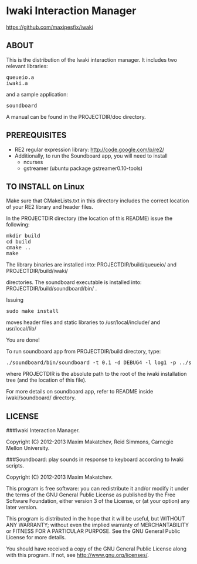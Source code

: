 Iwaki Interaction Manager
=========================

https://github.com/maxipesfix/iwaki
 

## ABOUT

This is the distribution of the Iwaki interaction manager. It includes two relevant libraries:

<pre>
queueio.a
iwaki.a
</pre>

and a sample application:

<pre>
soundboard
</pre>

A manual can be found in the PROJECTDIR/doc directory.



## PREREQUISITES


* RE2 regular expression library: http://code.google.com/p/re2/
* Additionally, to run the Soundboard app, you will need to install 
  * ncurses 
  * gstreamer (ubuntu package gstreamer0.10-tools)


## TO INSTALL on Linux


Make sure that CMakeLists.txt in this directory includes the correct location
of your RE2 library and header files.

In the PROJECTDIR directory (the location of this README) issue the following:

<pre>
mkdir build
cd build
cmake ..
make
</pre>

The library binaries are installed into:
PROJECTDIR/build/queueio/ and 
PROJECTDIR/build/iwaki/ 

directories. The soundboard executable is installed into:
PROJECTDIR/build/soundboard/bin/ .

Issuing 

<pre>
sudo make install 
</pre>

moves header files and static libraries to /usr/local/include/ and usr/local/lib/ 

You are done!

To run soundboard app from PROJECTDIR/build directory, type:

<pre>
./soundboard/bin/soundboard -t 0.1 -d DEBUG4 -l log1 -p ../soundboard/scripts -i initialize_im.georgi.xml -s PROJECTDIR/soundboard/sounds -x
</pre>

where PROJECTDIR is the absolute path to the root of the iwaki installation tree (and the location of this file).

For more details on soundboard app, refer to README inside iwaki/soundboard/ directory.



## LICENSE



###Iwaki Interaction Manager.

Copyright (C) 2012-2013 Maxim Makatchev, Reid Simmons, Carnegie Mellon University.


###Soundboard: play sounds in response to keyboard according to Iwaki scripts.

Copyright (C) 2012-2013 Maxim Makatchev.


This program is free software: you can redistribute it and/or modify
it under the terms of the GNU General Public License as published by
the Free Software Foundation, either version 3 of the License, or
(at your option) any later version.

This program is distributed in the hope that it will be useful,
but WITHOUT ANY WARRANTY; without even the implied warranty of
MERCHANTABILITY or FITNESS FOR A PARTICULAR PURPOSE.  See the
GNU General Public License for more details.

You should have received a copy of the GNU General Public License
along with this program.  If not, see <http://www.gnu.org/licenses/>.